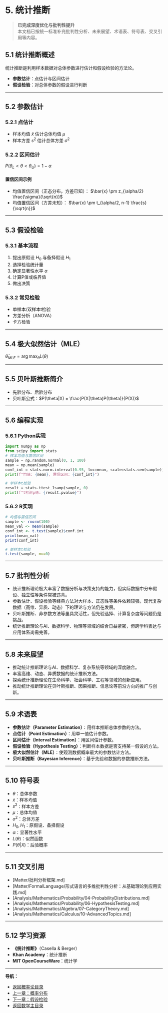 # 5. 统计推断

> **已完成深度优化与批判性提升**  
> 本文档已按统一标准补充批判性分析、未来展望、术语表、符号表、交叉引用等内容。

## 5.1 统计推断概述

统计推断是利用样本数据对总体参数进行估计和假设检验的方法论。

- **参数估计**：点估计与区间估计
- **假设检验**：对总体参数的假设进行判断

---

## 5.2 参数估计

### 5.2.1 点估计

- 样本均值 $\bar{x}$ 估计总体均值 $\mu$
- 样本方差 $s^2$ 估计总体方差 $\sigma^2$

### 5.2.2 区间估计

$P(\theta_L < \theta < \theta_U) = 1-\alpha$

#### 置信区间示例

- 均值置信区间（正态分布，方差已知）：
  $\bar{x} \pm z_{\alpha/2} \frac{\sigma}{\sqrt{n}}$
- 均值置信区间（方差未知）：
  $\bar{x} \pm t_{\alpha/2, n-1} \frac{s}{\sqrt{n}}$

---

## 5.3 假设检验

### 5.3.1 基本流程

1. 提出原假设 $H_0$ 与备择假设 $H_1$
2. 选择检验统计量
3. 确定显著性水平 $\alpha$
4. 计算P值或临界值
5. 做出决策

### 5.3.2 常见检验

- 单样本/双样本t检验
- 方差分析（ANOVA）
- 卡方检验

---

## 5.4 极大似然估计（MLE）

$\hat{\theta}_{MLE} = \arg\max_{\theta} L(\theta)$

---

## 5.5 贝叶斯推断简介

- 先验分布、后验分布
- 贝叶斯公式：$P(\theta|X) = \frac{P(X|\theta)P(\theta)}{P(X)}$

---

## 5.6 编程实现

### 5.6.1 Python实现

```python
import numpy as np
from scipy import stats
# 样本均值与置信区间
sample = np.random.normal(0, 1, 100)
mean = np.mean(sample)
conf_int = stats.norm.interval(0.95, loc=mean, scale=stats.sem(sample))
print(f"均值: {mean}, 置信区间: {conf_int}")

# 单样本t检验
result = stats.ttest_1samp(sample, 0)
print(f"t检验p值: {result.pvalue}")
```

### 5.6.2 R实现

```r
# 均值与置信区间
sample <- rnorm(100)
mean_val <- mean(sample)
conf_int <- t.test(sample)$conf.int
print(mean_val)
print(conf_int)

# 单样本t检验
t.test(sample, mu=0)
```

---

## 5.7 批判性分析

- 统计推断理论极大丰富了数据分析与决策支持的能力，但实际数据中分布假设、独立性等条件常被违背。
- 参数估计、假设检验等经典方法对大样本、正态性等条件依赖较强，现代复杂数据（高维、异质、动态）下的理论与方法仍在发展。
- 贝叶斯推断、非参数方法等虽具灵活性，但先验选择、计算复杂度等问题仍是挑战。
- 统计推断理论与AI、数据科学、物理等领域的结合日益紧密，但跨学科表达与应用体系尚需完善。

---

## 5.8 未来展望

- 推动统计推断理论与AI、数据科学、复杂系统等领域的深度融合。
- 丰富高维、动态、异质数据的统计推断方法。
- 探索统计推断理论在生命科学、社会科学、工程等领域的创新应用。
- 推动统计推断理论在贝叶斯推断、因果推断、信息论等前沿方向的推广与创新。

---

## 5.9 术语表

- **参数估计（Parameter Estimation）**：用样本推断总体参数的方法。
- **点估计（Point Estimation）**：用单一值估计参数。
- **区间估计（Interval Estimation）**：用区间估计参数。
- **假设检验（Hypothesis Testing）**：判断样本数据是否支持某一假设的方法。
- **极大似然估计（MLE）**：使观测数据概率最大的参数估计方法。
- **贝叶斯推断（Bayesian Inference）**：基于先验和数据的参数推断方法。

---

## 5.10 符号表

- $\theta$：总体参数
- $\bar{x}$：样本均值
- $s^2$：样本方差
- $\mu$：总体均值
- $\sigma^2$：总体方差
- $H_0, H_1$：原假设、备择假设
- $\alpha$：显著性水平
- $L(\theta)$：似然函数
- $P(\theta|X)$：后验概率

---

## 5.11 交叉引用

- [Matter/批判分析框架.md]
- [Matter/FormalLanguage/形式语言的多维批判性分析：从基础理论到应用实践.md]
- [Analysis/Mathematics/Probability/04-ProbabilityDistributions.md]
- [Analysis/Mathematics/Probability/06-HypothesisTesting.md]
- [Analysis/Mathematics/Algebra/07-CategoryTheory.md]
- [Analysis/Mathematics/Calculus/10-AdvancedTopics.md]

---

## 5.12 学习资源

- **《统计推断》**（Casella & Berger）
- **Khan Academy**：统计推断
- **MIT OpenCourseWare**：统计学

---
**导航：**

- [返回概率论目录](README.md)
- [上一章：概率分布](04-ProbabilityDistributions.md)
- [下一章：假设检验](06-HypothesisTesting.md)
- [返回数学主目录](../README.md)
